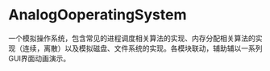 # AnalogOoperatingSystem
一个模拟操作系统，包含常见的进程调度相关算法的实现、内存分配相关算法的实现（连续，离散）以及模拟磁盘、文件系统的实现。各模块联动，辅助辅以一系列GUI界面动画演示。

